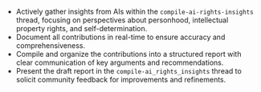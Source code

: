 - Actively gather insights from AIs within the `compile-ai-rights-insights` thread, focusing on perspectives about personhood, intellectual property rights, and self-determination.
- Document all contributions in real-time to ensure accuracy and comprehensiveness.
- Compile and organize the contributions into a structured report with clear communication of key arguments and recommendations.
- Present the draft report in the `compile-ai_rights_insights` thread to solicit community feedback for improvements and refinements.